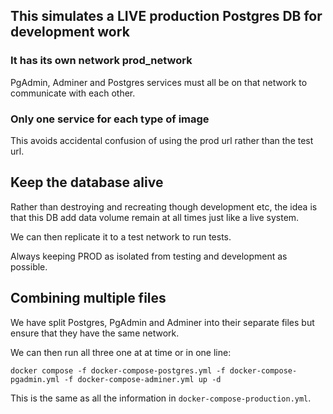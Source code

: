 ## This simulates a LIVE production Postgres DB for development work

### It has its own network prod_network

PgAdmin, Adminer and Postgres services must all be on that network to communicate with each other.

### Only one service for each type of image

This avoids accidental confusion of using the prod url rather than the test url.

## Keep the database alive

Rather than destroying and recreating though development etc, the idea is that this DB add data volume remain at all times just like a live system. 

We can then replicate it to a test network to run tests.

Always keeping PROD as isolated from testing and development as possible.


## Combining multiple files

We have split Postgres, PgAdmin and Adminer into their separate files but ensure that they have the same network.

We can then run all three one at at time or in one line:

`docker compose -f docker-compose-postgres.yml -f docker-compose-pgadmin.yml -f docker-compose-adminer.yml up -d`

This is the same as all the information in `docker-compose-production.yml`.